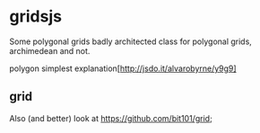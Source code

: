 # gridsjs
Some polygonal grids badly architected class for polygonal grids, archimedean and not.

polygon simplest explanation[http://jsdo.it/alvarobyrne/y9g9]

## grid
Also (and better) look at https://github.com/bit101/grid;
